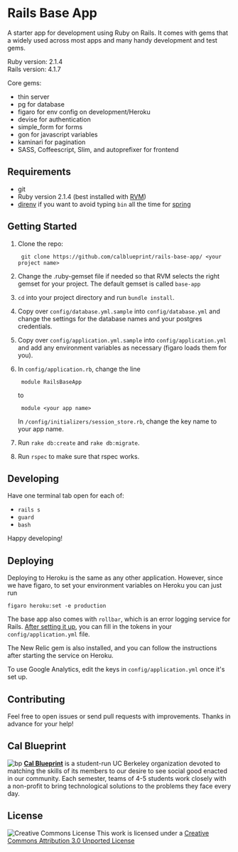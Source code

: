 Rails Base App
====

A starter app for development using Ruby on Rails. It comes with gems that a
widely used across most apps and many handy development and test gems.

Ruby version: 2.1.4 <br>
Rails version: 4.1.7

Core gems:

- thin server
- pg for database
- figaro for env config on development/Heroku
- devise for authentication
- simple_form for forms
- gon for javascript variables
- kaminari for pagination
- SASS, Coffeescript, Slim, and autoprefixer for frontend


## Requirements

- git
- Ruby version 2.1.4 (best installed with [RVM](https://rvm.io/))
- [direnv](https://github.com/zimbatm/direnv) if you want to avoid typing
```bin``` all the time for [spring](https://github.com/rails/spring/blob/master/README.md)

## Getting Started
1. Clone the repo:

        git clone https://github.com/calblueprint/rails-base-app/ <your project name>

2. Change the .ruby-gemset file if needed so that RVM selects the right gemset
for your project. The default gemset is called ```base-app```

3. ```cd``` into your project directory and run ```bundle install```.

4. Copy over ```config/database.yml.sample``` into ```config/database.yml``` and
change the settings for the database names and your postgres credentials.

5. Copy over ```config/application.yml.sample``` into ```config/application.yml```
and add any environment variables as necessary (figaro loads them for you).

6. In ```config/application.rb```, change the line

        module RailsBaseApp

    to

        module <your app name>

    In ```/config/initializers/session_store.rb```, change the key name to your
    app name.

7. Run ```rake db:create``` and ```rake db:migrate```.
8. Run ```rspec``` to make sure that rspec works.

## Developing
Have one terminal tab open for each of:

- ```rails s```
- ```guard```
- ```bash```

Happy developing!

## Deploying
Deploying to Heroku is the same as any other application. However, since we have
figaro, to set your environment variables on Heroku you can just run

    figaro heroku:set -e production

The base app also comes with ```rollbar```, which is an error logging service
for Rails. [After setting it up](https://rollbar.com/), you can fill in the
tokens in your ```config/application.yml``` file.

The New Relic gem is also installed, and you can follow the instructions after
starting the service on Heroku.

To use Google Analytics, edit the keys in ```config/application.yml```
once it's set up.

## Contributing

Feel free to open issues or send pull requests with improvements. Thanks in
advance for your help!

## Cal Blueprint
![bp](http://bptech.berkeley.edu/assets/logo-full-large-d6419503b443e360bc6c404a16417583.png "BP Banner")
**[Cal Blueprint](http://www.calblueprint.org/)** is a student-run UC Berkeley organization devoted to matching the skills of its members to our desire to see social good enacted in our community. Each semester, teams of 4-5 students work closely with a non-profit to bring technological solutions to the problems they face every day.

## License

![Creative Commons License](http://i.creativecommons.org/l/by/3.0/88x31.png)
This work is licensed under a [Creative Commons Attribution 3.0 Unported
License](http://creativecommons.org/licenses/by/3.0/deed.en_US)
